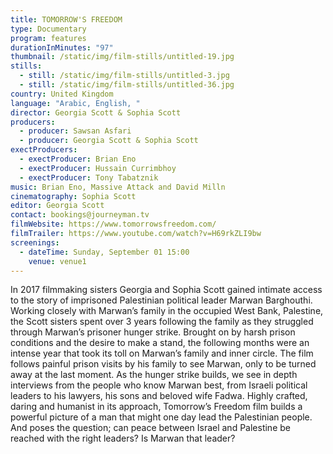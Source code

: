 ```yaml
---
title: TOMORROW'S FREEDOM
type: Documentary
program: features
durationInMinutes: "97"
thumbnail: /static/img/film-stills/untitled-19.jpg
stills:
  - still: /static/img/film-stills/untitled-3.jpg
  - still: /static/img/film-stills/untitled-36.jpg
country: United Kingdom
language: "Arabic, English, "
director: Georgia Scott & Sophia Scott
producers:
  - producer: Sawsan Asfari
  - producer: Georgia Scott & Sophia Scott
exectProducers:
  - exectProducer: Brian Eno
  - exectProducer: Hussain Currimbhoy
  - exectProducer: Tony Tabatznik
music: Brian Eno, Massive Attack and David Milln
cinematography: Sophia Scott
editor: Georgia Scott
contact: bookings@journeyman.tv
filmWebsite: https://www.tomorrowsfreedom.com/
filmTrailer: https://www.youtube.com/watch?v=H69rkZLI9bw
screenings:
  - dateTime: Sunday, September 01 15:00
    venue: venue1
---
```

In 2017 filmmaking sisters Georgia and Sophia Scott gained intimate access to the story of imprisoned Palestinian political leader Marwan Barghouthi. Working closely with Marwan’s family in the occupied West Bank, Palestine, the Scott sisters spent over 3 years following the family as they struggled through Marwan’s prisoner hunger strike. Brought on by harsh prison conditions and the desire to make a stand, the following months were an intense year that took its toll on Marwan’s family and inner circle. The film follows painful prison visits by his family to see Marwan, only to be turned away at the last moment. As the hunger strike builds, we see in depth interviews from the people who know Marwan best, from Israeli political leaders to his lawyers, his sons and beloved wife Fadwa. Highly crafted, daring and humanist in its approach, Tomorrow’s Freedom film builds a powerful picture of a man that might one day lead the Palestinian people. And poses the question; can peace between Israel and Palestine be reached with the right leaders? Is Marwan that leader?